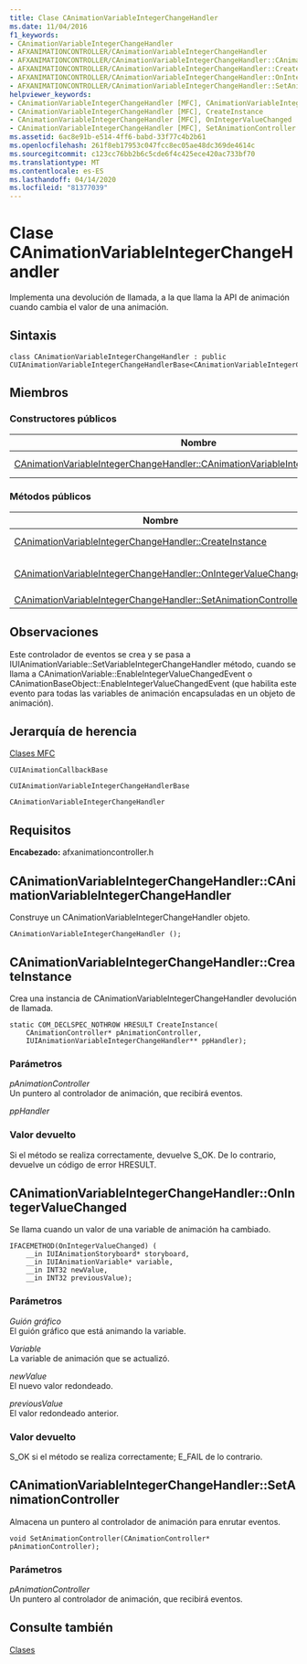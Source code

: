 ```yaml
---
title: Clase CAnimationVariableIntegerChangeHandler
ms.date: 11/04/2016
f1_keywords:
- CAnimationVariableIntegerChangeHandler
- AFXANIMATIONCONTROLLER/CAnimationVariableIntegerChangeHandler
- AFXANIMATIONCONTROLLER/CAnimationVariableIntegerChangeHandler::CAnimationVariableIntegerChangeHandler
- AFXANIMATIONCONTROLLER/CAnimationVariableIntegerChangeHandler::CreateInstance
- AFXANIMATIONCONTROLLER/CAnimationVariableIntegerChangeHandler::OnIntegerValueChanged
- AFXANIMATIONCONTROLLER/CAnimationVariableIntegerChangeHandler::SetAnimationController
helpviewer_keywords:
- CAnimationVariableIntegerChangeHandler [MFC], CAnimationVariableIntegerChangeHandler
- CAnimationVariableIntegerChangeHandler [MFC], CreateInstance
- CAnimationVariableIntegerChangeHandler [MFC], OnIntegerValueChanged
- CAnimationVariableIntegerChangeHandler [MFC], SetAnimationController
ms.assetid: 6ac8e91b-e514-4ff6-babd-33f77c4b2b61
ms.openlocfilehash: 261f8eb17953c047fcc8ec05ae48dc369de4614c
ms.sourcegitcommit: c123cc76bb2b6c5cde6f4c425ece420ac733bf70
ms.translationtype: MT
ms.contentlocale: es-ES
ms.lasthandoff: 04/14/2020
ms.locfileid: "81377039"
---
```

# <a name="canimationvariableintegerchangehandler-class"></a>Clase CAnimationVariableIntegerChangeHandler

Implementa una devolución de llamada, a la que llama la API de animación cuando cambia el valor de una animación.

## <a name="syntax"></a>Sintaxis

```
class CAnimationVariableIntegerChangeHandler : public CUIAnimationVariableIntegerChangeHandlerBase<CAnimationVariableIntegerChangeHandler>;
```

## <a name="members"></a>Miembros

### <a name="public-constructors"></a>Constructores públicos

|Nombre|Descripción|
|----------|-----------------|
|[CAnimationVariableIntegerChangeHandler::CAnimationVariableIntegerChangeHandler](#canimationvariableintegerchangehandler)|Construye un objeto `CAnimationVariableIntegerChangeHandler`.|

### <a name="public-methods"></a>Métodos públicos

|Nombre|Descripción|
|----------|-----------------|
|[CAnimationVariableIntegerChangeHandler::CreateInstance](#createinstance)|Crea una `CAnimationVariableIntegerChangeHandler` instancia de devolución de llamada.|
|[CAnimationVariableIntegerChangeHandler::OnIntegerValueChanged](#onintegervaluechanged)|Se llama cuando un valor de una variable de animación ha cambiado. (Invalida `CUIAnimationVariableIntegerChangeHandlerBase::OnIntegerValueChanged`).|
|[CAnimationVariableIntegerChangeHandler::SetAnimationController](#setanimationcontroller)|Almacena un puntero al controlador de animación para enrutar eventos.|

## <a name="remarks"></a>Observaciones

Este controlador de eventos se crea y se pasa a IUIAnimationVariable::SetVariableIntegerChangeHandler método, cuando se llama a CAnimationVariable::EnableIntegerValueChangedEvent o CAnimationBaseObject::EnableIntegerValueChangedEvent (que habilita este evento para todas las variables de animación encapsuladas en un objeto de animación).

## <a name="inheritance-hierarchy"></a>Jerarquía de herencia

[Clases MFC](../../mfc/reference/mfc-classes.md)

`CUIAnimationCallbackBase`

`CUIAnimationVariableIntegerChangeHandlerBase`

`CAnimationVariableIntegerChangeHandler`

## <a name="requirements"></a>Requisitos

**Encabezado:** afxanimationcontroller.h

## <a name="canimationvariableintegerchangehandlercanimationvariableintegerchangehandler"></a><a name="canimationvariableintegerchangehandler"></a>CAnimationVariableIntegerChangeHandler::CAnimationVariableIntegerChangeHandler

Construye un CAnimationVariableIntegerChangeHandler objeto.

```
CAnimationVariableIntegerChangeHandler ();
```

## <a name="canimationvariableintegerchangehandlercreateinstance"></a><a name="createinstance"></a>CAnimationVariableIntegerChangeHandler::CreateInstance

Crea una instancia de CAnimationVariableIntegerChangeHandler devolución de llamada.

```
static COM_DECLSPEC_NOTHROW HRESULT CreateInstance(
    CAnimationController* pAnimationController,
    IUIAnimationVariableIntegerChangeHandler** ppHandler);
```

### <a name="parameters"></a>Parámetros

*pAnimationController*<br/>
Un puntero al controlador de animación, que recibirá eventos.

*ppHandler*

### <a name="return-value"></a>Valor devuelto

Si el método se realiza correctamente, devuelve S_OK. De lo contrario, devuelve un código de error HRESULT.

## <a name="canimationvariableintegerchangehandleronintegervaluechanged"></a><a name="onintegervaluechanged"></a>CAnimationVariableIntegerChangeHandler::OnIntegerValueChanged

Se llama cuando un valor de una variable de animación ha cambiado.

```
IFACEMETHOD(OnIntegerValueChanged) (
    __in IUIAnimationStoryboard* storyboard,
    __in IUIAnimationVariable* variable,
    __in INT32 newValue,
    __in INT32 previousValue);
```

### <a name="parameters"></a>Parámetros

*Guión gráfico*<br/>
El guión gráfico que está animando la variable.

*Variable*<br/>
La variable de animación que se actualizó.

*newValue*<br/>
El nuevo valor redondeado.

*previousValue*<br/>
El valor redondeado anterior.

### <a name="return-value"></a>Valor devuelto

S_OK si el método se realiza correctamente; E_FAIL de lo contrario.

## <a name="canimationvariableintegerchangehandlersetanimationcontroller"></a><a name="setanimationcontroller"></a>CAnimationVariableIntegerChangeHandler::SetAnimationController

Almacena un puntero al controlador de animación para enrutar eventos.

```
void SetAnimationController(CAnimationController* pAnimationController);
```

### <a name="parameters"></a>Parámetros

*pAnimationController*<br/>
Un puntero al controlador de animación, que recibirá eventos.

## <a name="see-also"></a>Consulte también

[Clases](../../mfc/reference/mfc-classes.md)
